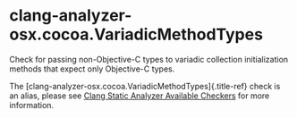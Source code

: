 # clang-analyzer-osx.cocoa.VariadicMethodTypes

Check for passing non-Objective-C types to variadic collection
initialization methods that expect only Objective-C types.

The [clang-analyzer-osx.cocoa.VariadicMethodTypes]{.title-ref} check is
an alias, please see [Clang Static Analyzer Available
Checkers](https://clang.llvm.org/docs/analyzer/checkers.html#osx-cocoa-variadicmethodtypes)
for more information.
